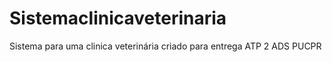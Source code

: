 # Sistemaclinicaveterinaria
Sistema para uma clinica veterinária criado para entrega ATP 2 ADS PUCPR 

